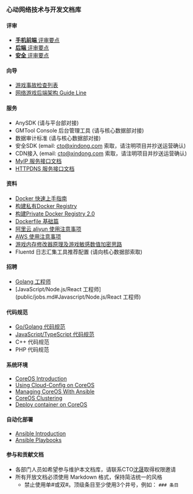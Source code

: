 ### 心动网络技术与开发文档库

#### 评审

* [**手机前端** 评审要点](public/game_review/frontend.md)
* [**后端** 评审要点](public/game_review/backend.md)
* [**安全** 评审要点](public/game_review/security.md)

#### 向导

* [游戏事故检查列表](public/guide/checklist.md)
* [网络游戏后端架构 Guide Line](public/guide/backend.md)

#### 服务

* AnySDK (请与平台部对接)
* GMTool Console 后台管理工具 (请与核心数据部对接)
* 数据审计标准 (请与核心数据部对接)
* 安全SDK (email: cto@xindong.com 索取，请注明项目并抄送运营确认)
* CDN接入 (email: cto@xindong.com 索取，请注明项目并抄送运营确认)
* [MyIP 服务接口文档](public/services/myip.md)
* [HTTPDNS 服务接口文档](public/services/httpdns.md)

#### 资料

* [Docker 快速上手指南](public/guide/devops/docker_quick.md)
* [构建私有Docker Registry](public/guide/devops/docker_registry.md)
* [构建Private Docker Registry 2.0](public/guide/devops/docker_registry_v2.md)
* [Dockerfile 基础篇](public/guide/devops/dockerfile_introduction.md)
* [阿里云 aliyun 使用注意事项](public/guide/devops/aliyun.md)
* [AWS 使用注意事项](public/guide/devops/aws.md)
* [游戏内存修改器原理及游戏敏感数值加密思路](public/guide/memory_security.md)
* Fluentd 日志汇集工具推荐配置 (请向核心数据部索取)

#### 招聘

* [Golang 工程师](public/jobs.md#Golang工程师)
* [JavaScript/Node.js/React 工程师](public/jobs.md#Javascript/Node.js/React 工程师)

#### 代码规范

* [Go/Golang 代码规范](public/coding_style/golang.md)
* [JavaScript/TypeScript 代码规范](public/coding_style/js_ts.md)
* C++ 代码规范
* PHP 代码规范

#### 系统环境
* [CoreOS Introduction](public/guide/devops/CoreOS/introduction.md)
* [Using Cloud-Config on CoreOS](public/guide/devops/CoreOS/cloud-config.md)
* [Managing CoreOS With Ansible](public/guide/devops/CoreOS/management.md)
* [CoreOS Clustering](public/guide/devops/CoreOS/clustering.md)
* [Deploy container on CoreOS](public/guide/devops/CoreOS/docker.md)

#### 自动化部署
* [Ansible Introduction](public/guide/devops/Ansible/introduction.md)
* [Ansible Playbooks](public/guide/devops/Ansible/playbooks.md)


#### 参与和贡献文档
* 各部门人员如希望参与维护本文档库，请联系CTO[沈晟](mailto:cto@xindong.com)取得权限邀请
* 所有开放文档必须使用 Markdown 格式，保持简洁统一的风格
	* 禁止使用单\#或双\#。顶级条目至少使用3个井号，例如： `### 条目`
